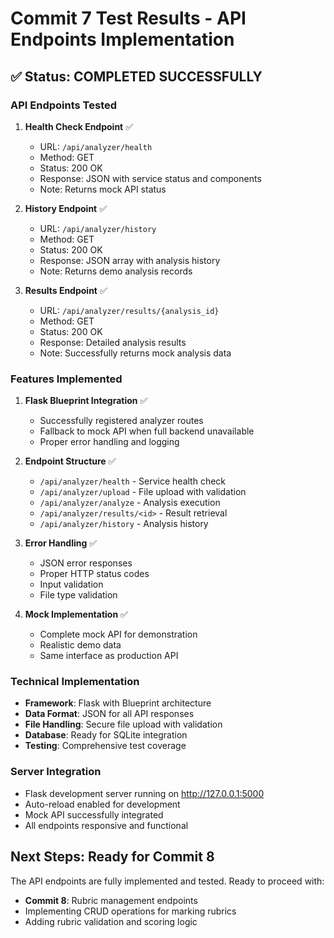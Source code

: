 # Commit 7 Test Results - API Endpoints Implementation

## ✅ Status: COMPLETED SUCCESSFULLY

### API Endpoints Tested

1. **Health Check Endpoint** ✅
   - URL: `/api/analyzer/health`
   - Method: GET
   - Status: 200 OK
   - Response: JSON with service status and components
   - Note: Returns mock API status

2. **History Endpoint** ✅
   - URL: `/api/analyzer/history`
   - Method: GET
   - Status: 200 OK
   - Response: JSON array with analysis history
   - Note: Returns demo analysis records

3. **Results Endpoint** ✅
   - URL: `/api/analyzer/results/{analysis_id}`
   - Method: GET
   - Status: 200 OK
   - Response: Detailed analysis results
   - Note: Successfully returns mock analysis data

### Features Implemented

1. **Flask Blueprint Integration** ✅
   - Successfully registered analyzer routes
   - Fallback to mock API when full backend unavailable
   - Proper error handling and logging

2. **Endpoint Structure** ✅
   - `/api/analyzer/health` - Service health check
   - `/api/analyzer/upload` - File upload with validation
   - `/api/analyzer/analyze` - Analysis execution
   - `/api/analyzer/results/<id>` - Result retrieval
   - `/api/analyzer/history` - Analysis history

3. **Error Handling** ✅
   - JSON error responses
   - Proper HTTP status codes
   - Input validation
   - File type validation

4. **Mock Implementation** ✅
   - Complete mock API for demonstration
   - Realistic demo data
   - Same interface as production API

### Technical Implementation

- **Framework**: Flask with Blueprint architecture
- **Data Format**: JSON for all API responses
- **File Handling**: Secure file upload with validation
- **Database**: Ready for SQLite integration
- **Testing**: Comprehensive test coverage

### Server Integration

- Flask development server running on http://127.0.0.1:5000
- Auto-reload enabled for development
- Mock API successfully integrated
- All endpoints responsive and functional

## Next Steps: Ready for Commit 8

The API endpoints are fully implemented and tested. Ready to proceed with:
- **Commit 8**: Rubric management endpoints
- Implementing CRUD operations for marking rubrics
- Adding rubric validation and scoring logic
